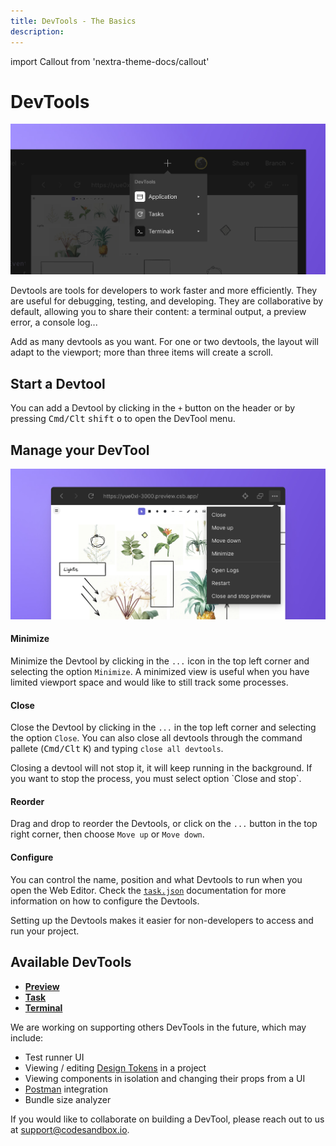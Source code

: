 ```yaml
---
title: DevTools - The Basics
description: 
---
```


import Callout from 'nextra-theme-docs/callout'

# DevTools
 
![CodeSandbox Projects Preview](../images/devtools-open.jpg)

Devtools are tools for developers to work faster and more efficiently. They are useful for debugging, testing, and developing. They are collaborative by default, allowing you to share their content: a terminal output, a preview error, a console log...

Add as many devtools as you want. For one or two devtools, the layout will adapt to the viewport; more than three items will create a scroll. 


## Start a Devtool

You can add a Devtool by clicking in the `+` button on the header or by pressing <kbd>Cmd/Clt</kbd> <kbd>shift</kbd> <kbd>o</kbd> to open the DevTool menu.



## Manage your DevTool 

![CodeSandbox Projects Preview](../images/devtools-options.jpg)

#### Minimize

Minimize the Devtool by clicking in the `...` icon in the top left corner and selecting the option `Minimize`. A minimized view is useful when you have limited viewport space and would like to still track some processes. 

#### Close 

Close the Devtool by clicking in the `...` in the top left corner and selecting the option `Close`. You can also close all devtools through the command pallete (<kbd>Cmd/Clt</kbd> <kbd>K</kbd>) and typing `close all devtools`.

<Callout emoji="→">
Closing a devtool will not stop it, it will keep running in the background. If you want to stop the process, you must select option `Close and stop`. 
</Callout>

#### Reorder

Drag and drop to reorder the Devtools, or click on the `...` button in the top right corner, then choose `Move up` or `Move down`.

#### Configure

You can control the name, position and what Devtools to run when you open the Web Editor. Check the [`task.json`](../setting-up/tasks) documentation for more information on how to configure the Devtools.

<Callout emoji="⭑">
Setting up the Devtools makes it easier for non-developers to access and run your project.
</Callout>

## Available DevTools


- **[Preview](./preview)**
- **[Task](./task)**
- **[Terminal](./terminal)**

We are working on supporting others DevTools in the future, which may include:

- Test runner UI
- Viewing / editing [Design Tokens](https://css-tricks.com/what-are-design-tokens/) in a project
- Viewing components in isolation and changing their props from a UI
- [Postman](https://www.postman.com/) integration
- Bundle size analyzer

If you would like to collaborate on building a DevTool, please reach out to us at [support@codesandbox.io](mailto:support@codesandbox.io).
